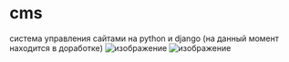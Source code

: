 # cms
система управления сайтами на python и django
(на данный момент находится в доработке)
![изображение](https://user-images.githubusercontent.com/129587487/230338895-28d9a1d8-0da1-4ee1-8396-0bbe6b197943.png)
![изображение](https://user-images.githubusercontent.com/129587487/230338970-99f3df44-4ee1-4ffd-b903-3bd2af9448af.png)
